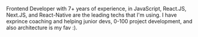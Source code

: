 Frontend Developer with 7+ years of experience, in JavaScript, React.JS, Next.JS, and React-Native are the leading techs that I'm using.
I have exprince coaching and helping junior devs, 0-100 project development, and also architecture is my fav :).
